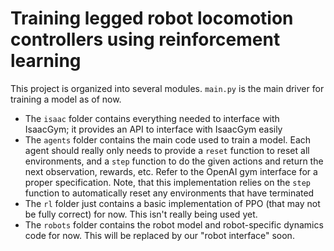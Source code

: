 # Training legged robot locomotion controllers using reinforcement learning

This project is organized into several modules. `main.py` is the main driver for training a model as of now.
- The `isaac` folder contains everything needed to interface with IsaacGym; it provides an API to interface with IsaacGym easily
- The `agents` folder contains the main code used to train a model. Each agent should really only needs to provide a `reset` function to reset all environments, and a `step` function to do the given actions and return the next observation, rewards, etc. Refer to the OpenAI gym interface for a proper specification. Note, that this implementation relies on the `step` function to automatically reset any environments that have terminated
- The `rl` folder just contains a basic implementation of PPO (that may not be fully correct) for now. This isn't really being used yet.
- The `robots` folder contains the robot model and robot-specific dynamics code for now. This will be replaced by our "robot interface" soon.
